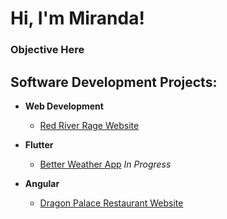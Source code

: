 <h1>Hi, I'm Miranda!
<h3>Objective Here</h3>
  
<h2>Software Development Projects:</h2>

- <b>Web Development</b>
  - [Red River Rage Website](https://github.com/mirandaryan/RedRiverRage)

- <b>Flutter</b>
  - [Better Weather App](https://github.com/mirandaryan/BetterWeather) *In Progress*
    
- <b>Angular</b>
  - [Dragon Palace Restaurant Website](https://github.com/mirandaryan/Dragon-Palace)
